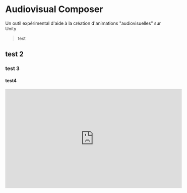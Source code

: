 # Audiovisual Composer
Un outil expérimental d'aide à la création d'animations "audiovisuelles" sur Unity


> test

## test 2

### test 3

#### test4

<iframe width="560" height="315" src="https://www.youtube.com/embed/44M7JsKqwow" frameborder="0" allow="autoplay; encrypted-media" allowfullscreen></iframe>
